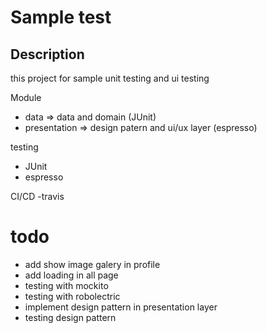 # Sample test

## Description
this project for sample unit testing and ui testing

Module
- data => data and domain (JUnit)
- presentation => design patern and ui/ux layer (espresso)

testing
- JUnit
- espresso

CI/CD
-travis

# todo
- add show image galery in profile
- add loading in all page
- testing with mockito
- testing with robolectric 
- implement design pattern in presentation layer 
- testing design pattern


